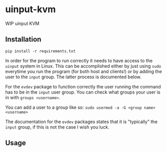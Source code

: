 # uinput-kvm
WIP uinput KVM


## Installation
`pip install -r requirements.txt`

In order for the program to run correctly it needs to have access to the `uinput` system in Linux. This can be accomplished either by just using `sudo` everytime you run the program (for both host and clients!) or by adding the user to the `input` group. The latter process is documented below.

For the `evdev` package to function correctly the user running the command has to be in the `input` user group. You can check what groups your user is in with `groups <username>`. 

You can add a user to a group like so:
`sudo usermod -a -G <group name> <username>`

The documentation for the `evdev` packages states that it is "typically" the `input` group, if this is not the case I wish you luck. 

## Usage

